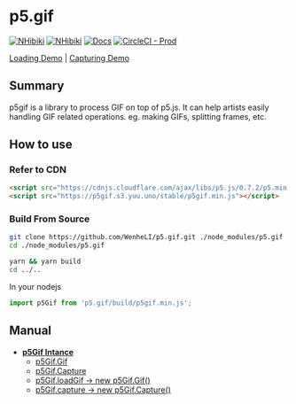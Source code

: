 # p5.gif

[![NHibiki](https://img.shields.io/badge/Download-Stable-39c000.svg?style=flat-square)](https://p5gif.s3.yuu.uno/stable/p5gif.min.js)
[![NHibiki](https://img.shields.io/badge/Download-Nightly-edb900.svg?style=flat-square)](https://p5gif.s3.yuu.uno/nightly/latest.min.js)
[![Docs](https://img.shields.io/badge/Read-Docs-4da1ff.svg?style=flat-square)](https://github.com/WenheLI/p5.gif/wiki)
[![CircleCI - Prod](https://circleci.com/gh/WenheLI/p5.gif/tree/master.svg?style=svg)](https://circleci.com/gh/WenheLI/p5.gif/tree/master)

[Loading Demo](https://editor.p5js.org/eric1998/sketches/ryClTBjyE) | [Capturing Demo](https://editor.p5js.org/eric1998/sketches/HkWo7LskN)

## Summary
p5gif is a library to process GIF on top of p5.js. It can help artists easily handling GIF related operations. eg. making GIFs, splitting frames, etc.

## How to use

### Refer to CDN

```html
<script src="https://cdnjs.cloudflare.com/ajax/libs/p5.js/0.7.2/p5.min.js"></script>
<script src="https://p5gif.s3.yuu.uno/stable/p5gif.min.js"></script>
```

### Build From Source

```sh
git clone https://github.com/WenheLI/p5.gif.git ./node_modules/p5.gif
cd ./node_modules/p5.gif

yarn && yarn build
cd ../..
```

In your nodejs

```javascript
import p5Gif from 'p5.gif/build/p5gif.min.js';
```

## Manual

- [**p5Gif Intance**]()
  - [p5Gif.Gif](https://github.com/WenheLI/p5.gif/wiki/gif)
  - [p5Gif.Capture](https://github.com/WenheLI/p5.gif/wiki/capture)
  - [p5Gif.loadGif -> new p5Gif.Gif()](https://github.com/WenheLI/p5.gif/wiki/gif#constructor)
  - [p5Gif.capture -> new p5Gif.Capture()](https://github.com/WenheLI/p5.gif/wiki/capture#constructor)
